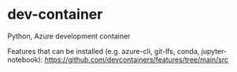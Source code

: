 # dev-container

Python, Azure development container

Features that can be installed (e.g. azure-cli, git-lfs, conda, jupyter-notebook):
https://github.com/devcontainers/features/tree/main/src
